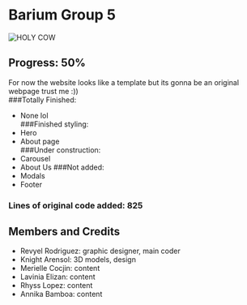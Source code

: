 # Barium Group 5
![HOLY COW](https://media.discordapp.net/attachments/877147396449116210/934059063958990878/unknown.png)
## Progress: 50% 
For now the website looks like a template but its gonna be an original webpage trust me :))  
###Totally Finished:  
- None lol  
###Finished styling:  
- Hero
- About page  
###Under construction:  
- Carousel
- About Us
###Not added:  
- Modals
- Footer
### Lines of original code added: 825
## Members and Credits
- Revyel Rodriguez: graphic designer, main coder
- Knight Arensol: 3D models, design
- Merielle Cocjin: content
- Lavinia Elizan: content
- Rhyss Lopez: content
- Annika Bamboa: content
